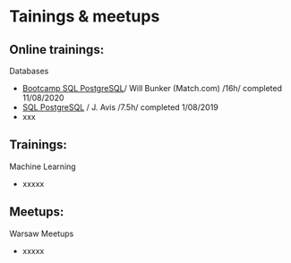 # Tainings & meetups

## Online trainings:

Databases
- [Bootcamp SQL PostgreSQL](https://www.udemy.com/certificate/UC-efdf72bc-dab5-4573-88eb-4e22f1a67277/)/ Will Bunker (Match.com) /16h/ completed 11/08/2020
- [SQL PostgreSQL](https://www.udemy.com/certificate/UC-44EYTK7F/) / J. Avis /7.5h/ completed 1/08/2019
- xxx



## Trainings:
Machine Learning
- xxxxx

## Meetups:

Warsaw Meetups
- xxxxx
